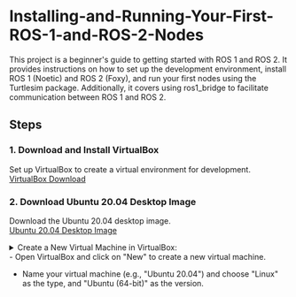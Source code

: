 # Installing-and-Running-Your-First-ROS-1-and-ROS-2-Nodes
This project is a beginner's guide to getting started with ROS 1 and ROS 2. It provides instructions on how to set up the development environment, install ROS 1 (Noetic) and ROS 2 (Foxy), and run your first nodes using the Turtlesim package. Additionally, it covers using ros1_bridge to facilitate communication between ROS 1 and ROS 2.

## Steps

### **1. Download and Install VirtualBox**
Set up VirtualBox to create a virtual environment for development.  
[VirtualBox Download](https://www.virtualbox.org/wiki/Downloads)

### **2. Download Ubuntu 20.04 Desktop Image**
Download the Ubuntu 20.04 desktop image.  
[Ubuntu 20.04 Desktop Image](https://releases.ubuntu.com/20.04/)

<details>
   <summary>Create a New Virtual Machine in VirtualBox:</summary>
   <p>Content 1 Content 1 Content 1 Content 1 Content 1</p>
</details>
- Open VirtualBox and click on "New" to create a new virtual machine.

- Name your virtual machine (e.g., "Ubuntu 20.04") and choose "Linux" as the type, and "Ubuntu (64-bit)" as the version.
